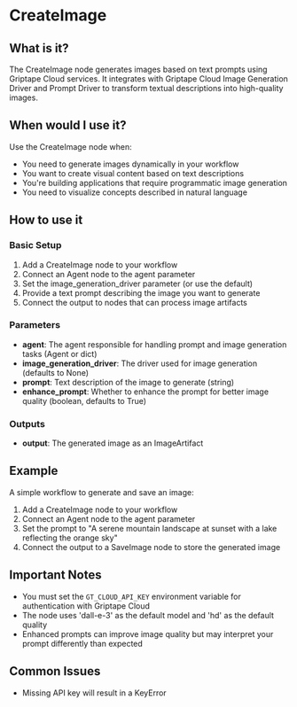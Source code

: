 # CreateImage

## What is it?

The CreateImage node generates images based on text prompts using Griptape Cloud services. It integrates with Griptape Cloud Image Generation Driver and Prompt Driver to transform textual descriptions into high-quality images.

## When would I use it?

Use the CreateImage node when:

- You need to generate images dynamically in your workflow
- You want to create visual content based on text descriptions
- You're building applications that require programmatic image generation
- You need to visualize concepts described in natural language

## How to use it

### Basic Setup

1. Add a CreateImage node to your workflow
1. Connect an Agent node to the agent parameter
1. Set the image_generation_driver parameter (or use the default)
1. Provide a text prompt describing the image you want to generate
1. Connect the output to nodes that can process image artifacts

### Parameters

- **agent**: The agent responsible for handling prompt and image generation tasks (Agent or dict)
- **image_generation_driver**: The driver used for image generation (defaults to None)
- **prompt**: Text description of the image to generate (string)
- **enhance_prompt**: Whether to enhance the prompt for better image quality (boolean, defaults to True)

### Outputs

- **output**: The generated image as an ImageArtifact

## Example

A simple workflow to generate and save an image:

1. Add a CreateImage node to your workflow
1. Connect an Agent node to the agent parameter
1. Set the prompt to "A serene mountain landscape at sunset with a lake reflecting the orange sky"
1. Connect the output to a SaveImage node to store the generated image

## Important Notes

- You must set the `GT_CLOUD_API_KEY` environment variable for authentication with Griptape Cloud
- The node uses 'dall-e-3' as the default model and 'hd' as the default quality
- Enhanced prompts can improve image quality but may interpret your prompt differently than expected

## Common Issues

- Missing API key will result in a KeyError
